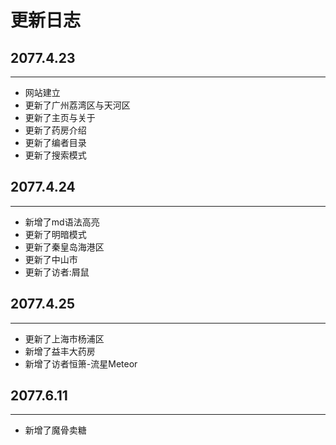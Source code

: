 # 更新日志
## 2077.4.23
___
- 网站建立<br>
- 更新了广州荔湾区与天河区<br>
- 更新了主页与关于<br>
- 更新了药房介绍<br>
- 更新了编者目录<br>
- 更新了搜索模式
## 2077.4.24
___
- 新增了md语法高亮
- 更新了明暗模式
- 更新了秦皇岛海港区
- 更新了中山市
- 更新了访者:屑鼠
## 2077.4.25
___
- 更新了上海市杨浦区
- 新增了益丰大药房
- 新增了访者恒箫-流星Meteor
## 2077.6.11
___
- 新增了魔骨卖糖